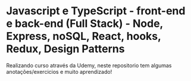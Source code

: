 # Javascript e TypeScript - front-end e back-end (Full Stack) - Node, Express, noSQL, React, hooks, Redux, Design Patterns

Realizando curso através da Udemy, neste repositorio tem algumas anotações/exercicios e muito aprendizado!
